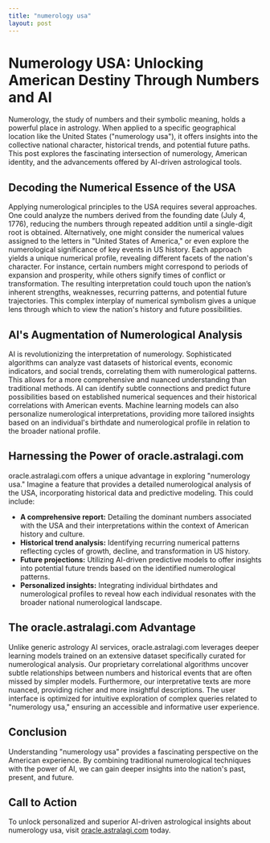 ```yaml
---
title: "numerology usa"
layout: post
---
```


# Numerology USA: Unlocking American Destiny Through Numbers and AI

Numerology, the study of numbers and their symbolic meaning, holds a powerful place in astrology.  When applied to a specific geographical location like the United States ("numerology usa"), it offers insights into the collective national character, historical trends, and potential future paths.  This post explores the fascinating intersection of numerology, American identity, and the advancements offered by AI-driven astrological tools.

## Decoding the Numerical Essence of the USA

Applying numerological principles to the USA requires several approaches. One could analyze the numbers derived from the founding date (July 4, 1776), reducing the numbers through repeated addition until a single-digit root is obtained.  Alternatively, one might consider the numerical values assigned to the letters in "United States of America," or even explore the numerological significance of key events in US history. Each approach yields a unique numerical profile, revealing different facets of the nation's character.  For instance, certain numbers might correspond to periods of expansion and prosperity, while others signify times of conflict or transformation.  The resulting interpretation could touch upon the nation’s inherent strengths, weaknesses, recurring patterns, and potential future trajectories. This complex interplay of numerical symbolism gives a unique lens through which to view the nation's history and future possibilities.

## AI's Augmentation of Numerological Analysis

AI is revolutionizing the interpretation of numerology.  Sophisticated algorithms can analyze vast datasets of historical events, economic indicators, and social trends, correlating them with numerological patterns. This allows for a more comprehensive and nuanced understanding than traditional methods. AI can identify subtle connections and predict future possibilities based on established numerical sequences and their historical correlations with American events.  Machine learning models can also personalize numerological interpretations, providing more tailored insights based on an individual's birthdate and numerological profile in relation to the broader national profile.

## Harnessing the Power of oracle.astralagi.com

oracle.astralagi.com offers a unique advantage in exploring "numerology usa."  Imagine a feature that provides a detailed numerological analysis of the USA, incorporating historical data and predictive modeling. This could include:

* **A comprehensive report:**  Detailing the dominant numbers associated with the USA and their interpretations within the context of American history and culture.
* **Historical trend analysis:** Identifying recurring numerical patterns reflecting cycles of growth, decline, and transformation in US history.
* **Future projections:** Utilizing AI-driven predictive models to offer insights into potential future trends based on the identified numerological patterns.
* **Personalized insights:** Integrating individual birthdates and numerological profiles to reveal how each individual resonates with the broader national numerological landscape.

## The oracle.astralagi.com Advantage

Unlike generic astrology AI services, oracle.astralagi.com leverages deeper learning models trained on an extensive dataset specifically curated for numerological analysis. Our proprietary correlational algorithms uncover subtle relationships between numbers and historical events that are often missed by simpler models.  Furthermore, our interpretative texts are more nuanced, providing richer and more insightful descriptions.  The user interface is optimized for intuitive exploration of complex queries related to "numerology usa," ensuring an accessible and informative user experience.

## Conclusion

Understanding "numerology usa" provides a fascinating perspective on the American experience.  By combining traditional numerological techniques with the power of AI, we can gain deeper insights into the nation's past, present, and future.

## Call to Action

To unlock personalized and superior AI-driven astrological insights about numerology usa, visit [oracle.astralagi.com](https://oracle.astralagi.com) today.